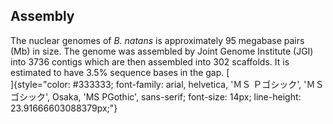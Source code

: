 Assembly
--------

The nuclear genomes of *B. natans* is approximately 95 megabase pairs
(Mb) in size. The genome was assembled by Joint Genome Institute (JGI)
into 3736 contigs which are then assembled into 302 scaffolds. It is
estimated to have 3.5% sequence bases in the gap. [\
]{style="color: #333333; font-family: arial, helvetica, 'ＭＳ Ｐゴシック', 'ＭＳ ゴシック', Osaka, 'MS PGothic', sans-serif; font-size: 14px; line-height: 23.91666603088379px;"}
